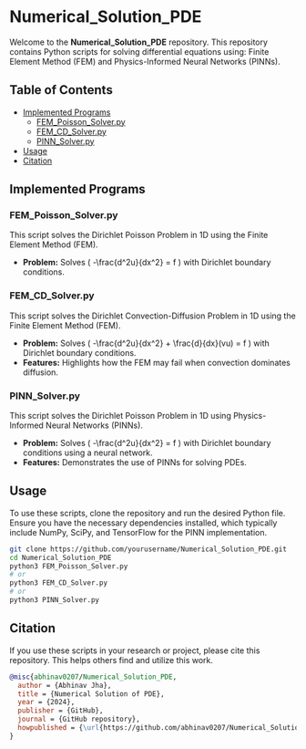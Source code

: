 # Numerical_Solution_PDE

Welcome to the **Numerical_Solution_PDE** repository. This repository contains Python scripts for solving differential equations using: Finite Element Method (FEM) and Physics-Informed Neural Networks (PINNs).

## Table of Contents

- [Implemented Programs](#implemented-programs)
  - [FEM_Poisson_Solver.py](#fem_poisson_solverpy)
  - [FEM_CD_Solver.py](#fem_cd_solverpy)
  - [PINN_Solver.py](#pinn_solverpy)
- [Usage](#usage)
- [Citation](#citation)

## Implemented Programs

### FEM_Poisson_Solver.py

This script solves the Dirichlet Poisson Problem in 1D using the Finite Element Method (FEM).

- **Problem:** Solves \( -\frac{d^2u}{dx^2} = f \) with Dirichlet boundary conditions.

### FEM_CD_Solver.py

This script solves the Dirichlet Convection-Diffusion Problem in 1D using the Finite Element Method (FEM).

- **Problem:** Solves \( -\frac{d^2u}{dx^2} + \frac{d}{dx}(vu) = f \) with Dirichlet boundary conditions.
- **Features:** Highlights how the FEM may fail when convection dominates diffusion.

### PINN_Solver.py

This script solves the Dirichlet Poisson Problem in 1D using Physics-Informed Neural Networks (PINNs).

- **Problem:** Solves \( -\frac{d^2u}{dx^2} = f \) with Dirichlet boundary conditions using a neural network.
- **Features:** Demonstrates the use of PINNs for solving PDEs.

## Usage

To use these scripts, clone the repository and run the desired Python file. Ensure you have the necessary dependencies installed, which typically include NumPy, SciPy, and TensorFlow for the PINN implementation.

```sh
git clone https://github.com/yourusername/Numerical_Solution_PDE.git
cd Numerical_Solution_PDE
python3 FEM_Poisson_Solver.py
# or
python3 FEM_CD_Solver.py
# or
python3 PINN_Solver.py
```

## Citation

If you use these scripts in your research or project, please cite this repository. This helps others find and utilize this work.

```bibtex
@misc{abhinav0207/Numerical_Solution_PDE,
  author = {Abhinav Jha},
  title = {Numerical Solution of PDE},
  year = {2024},
  publisher = {GitHub},
  journal = {GitHub repository},
  howpublished = {\url{https://github.com/abhinav0207/Numerical_Solution_PDE}},
}
```
